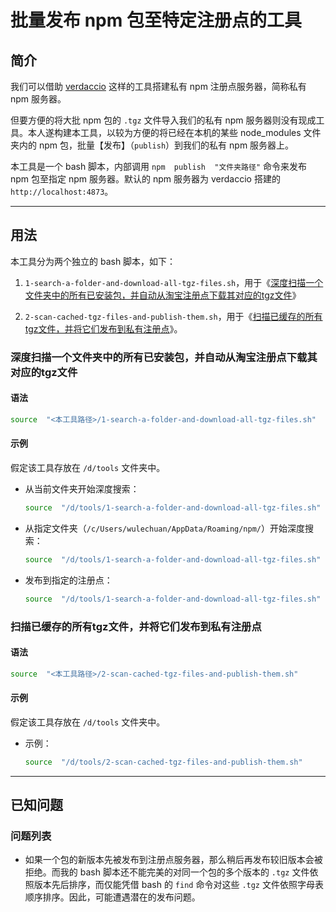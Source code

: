 # 批量发布 npm 包至特定注册点的工具

## 简介

我们可以借助 [verdaccio](https://verdaccio.org/) 这样的工具搭建私有 npm 注册点服务器，简称私有 npm 服务器。

但要方便的将大批 npm 包的 `.tgz` 文件导入我们的私有 npm 服务器则没有现成工具。本人遂构建本工具，以较为方便的将已经在本机的某些 node_modules 文件夹内的 npm 包，批量【发布】（`publish`）到我们的私有 npm 服务器上。

本工具是一个 bash 脚本，内部调用 `npm  publish  "文件夹路径"` 命令来发布 npm 包至指定 npm 服务器。默认的 npm 服务器为 verdaccio 搭建的 `http://localhost:4873`。

---

## 用法

本工具分为两个独立的 bash 脚本，如下：

1. `1-search-a-folder-and-download-all-tgz-files.sh`，用于《[深度扫描一个文件夹中的所有已安装包，并自动从淘宝注册点下载其对应的tgz文件](#深度扫描一个文件夹中的所有已安装包，并自动从淘宝注册点下载其对应的tgz文件)》

2. `2-scan-cached-tgz-files-and-publish-them.sh`，用于《[扫描已缓存的所有tgz文件，并将它们发布到私有注册点](#扫描已缓存的所有tgz文件，并将它们发布到私有注册点)》。

### 深度扫描一个文件夹中的所有已安装包，并自动从淘宝注册点下载其对应的tgz文件

#### 语法

```bash
source  "<本工具路径>/1-search-a-folder-and-download-all-tgz-files.sh"  ["<深度搜索所有node_modules文件夹的起始文件夹路径>"]  ["<注册点服务器的URL>"]
```

#### 示例

假定该工具存放在 `/d/tools` 文件夹中。

- 从当前文件夹开始深度搜索：

    ```bash
    source  "/d/tools/1-search-a-folder-and-download-all-tgz-files.sh"
    ```

- 从指定文件夹（`/c/Users/wulechuan/AppData/Roaming/npm/`）开始深度搜索：

    ```bash
    source  "/d/tools/1-search-a-folder-and-download-all-tgz-files.sh"  "/c/Users/wulechuan/AppData/Roaming/npm/"
    ```

- 发布到指定的注册点：

    ```bash
    source  "/d/tools/1-search-a-folder-and-download-all-tgz-files.sh"  "/c/Users/wulechuan/AppData/Roaming/npm/"  "https://registry.npmjs.com"
    ```

### 扫描已缓存的所有tgz文件，并将它们发布到私有注册点

#### 语法

```bash
source  "<本工具路径>/2-scan-cached-tgz-files-and-publish-them.sh"
```

#### 示例

假定该工具存放在 `/d/tools` 文件夹中。

- 示例：

    ```bash
    source  "/d/tools/2-scan-cached-tgz-files-and-publish-them.sh"
    ```

---

## 已知问题

### 问题列表

- 如果一个包的新版本先被发布到注册点服务器，那么稍后再发布较旧版本会被拒绝。而我的 bash 脚本还不能完美的对同一个包的多个版本的 `.tgz` 文件依照版本先后排序，而仅能凭借 bash 的 `find` 命令对这些 `.tgz` 文件依照字母表顺序排序。因此，可能遭遇潜在的发布问题。
